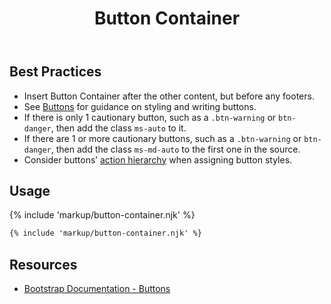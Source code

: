 ﻿---
title: Button Container
summary: The Button Container collects a series of related buttons at bottom of page.
tags: button container
layout: guide
eleventyNavigation:
  key: Button Container
  parent: Components
  order: 70
  excerpt: The Button Container collects a series of related buttons at bottom of page.
  img: /img/illustrations/illus-button-container.svg
---

## Best Practices

- Insert Button Container after the other content, but before any footers.
- See [Buttons](/components/buttons) for guidance on styling and writing buttons.
- If there is only 1 cautionary button, such as a `.btn-warning` or `btn-danger`, then add the class `ms-auto` to it.
- If there are 1 or more cautionary buttons, such as a `.btn-warning` or `btn-danger`, then add the class `ms-md-auto` to the first one in the source.
- Consider buttons’ [action hierarchy](/components/buttons) when assigning button styles.

## Usage

{% include 'markup/button-container.njk' %}

```html
{% include 'markup/button-container.njk' %}
```

## Resources

- [Bootstrap Documentation - Buttons](https://getbootstrap.com/docs/5.3/components/buttons/)
